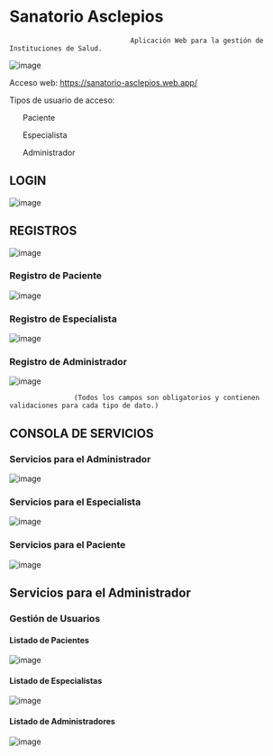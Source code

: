 <h1>Sanatorio Asclepios</h1>

                                  Aplicación Web para la gestión de Instituciones de Salud.
![image](https://github.com/user-attachments/assets/0fe1fdb7-19f9-429e-b7b3-acee7238f293)

Acceso web: https://sanatorio-asclepios.web.app/

Tipos de usuario de acceso:
<ol>Paciente</ol>
<ol>Especialista</ol>
<ol>Administrador</ol>

<h2>LOGIN</h2>

![image](https://github.com/user-attachments/assets/4048a106-2ec3-420a-8130-556b49f9394b)


<h2>REGISTROS</h2>

![image](https://github.com/user-attachments/assets/12e89b49-afae-49f2-8d1e-be0590ed5782)

<h3>Registro de Paciente</h3>

![image](https://github.com/user-attachments/assets/886e1105-66f4-4759-bf05-aef7ec00f622)

<h3>Registro de Especialista</h3>

![image](https://github.com/user-attachments/assets/303e9b99-ddcd-4fea-bd9e-9367d3d7fb1c)

<h3>Registro de Administrador</h3>

![image](https://github.com/user-attachments/assets/d7d9578b-e732-4d84-ab13-3483b7147726)

                    (Todos los campos son obligatorios y contienen validaciones para cada tipo de dato.)

<h2>CONSOLA DE SERVICIOS</h2>

<h3>Servicios para el Administrador</h3>

![image](https://github.com/user-attachments/assets/f065fee0-fb71-4fa8-953f-860411d0d3a2)


<h3>Servicios para el Especialista</h3>

![image](https://github.com/user-attachments/assets/96898c56-8dab-47e1-8677-5ea35036d51b)


<h3>Servicios para el Paciente</h3>

![image](https://github.com/user-attachments/assets/eba7058c-e874-452b-8464-948f63a33125)


<h2>Servicios para el Administrador</h2>

<h3>Gestión de Usuarios</h3>

<h4>Listado de Pacientes</h4>

![image](https://github.com/user-attachments/assets/831b23cc-7062-4e35-9f12-660c66ceadcb)

<h4>Listado de Especialistas</h4>

![image](https://github.com/user-attachments/assets/fb3e0b41-5248-485e-a514-d2c714beded4)

<h4>Listado de Administradores</h4>

![image](https://github.com/user-attachments/assets/79b92ade-e8b8-4c32-92d8-49ccd2f22f84)




















